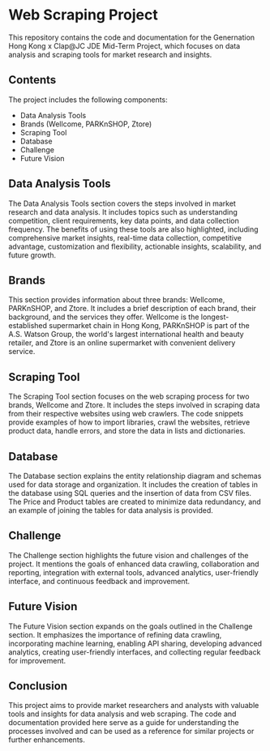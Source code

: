 # Web Scraping Project

This repository contains the code and documentation for the Genernation Hong Kong x Clap@JC JDE Mid-Term Project, which focuses on data analysis and scraping tools for market research and insights.

## Contents

The project includes the following components:

- Data Analysis Tools
- Brands (Wellcome, PARKnSHOP, Ztore)
- Scraping Tool
- Database
- Challenge
- Future Vision

## Data Analysis Tools

The Data Analysis Tools section covers the steps involved in market research and data analysis. It includes topics such as understanding competition, client requirements, key data points, and data collection frequency. The benefits of using these tools are also highlighted, including comprehensive market insights, real-time data collection, competitive advantage, customization and flexibility, actionable insights, scalability, and future growth.

## Brands

This section provides information about three brands: Wellcome, PARKnSHOP, and Ztore. It includes a brief description of each brand, their background, and the services they offer. Wellcome is the longest-established supermarket chain in Hong Kong, PARKnSHOP is part of the A.S. Watson Group, the world's largest international health and beauty retailer, and Ztore is an online supermarket with convenient delivery service.

## Scraping Tool

The Scraping Tool section focuses on the web scraping process for two brands, Wellcome and Ztore. It includes the steps involved in scraping data from their respective websites using web crawlers. The code snippets provide examples of how to import libraries, crawl the websites, retrieve product data, handle errors, and store the data in lists and dictionaries.

## Database

The Database section explains the entity relationship diagram and schemas used for data storage and organization. It includes the creation of tables in the database using SQL queries and the insertion of data from CSV files. The Price and Product tables are created to minimize data redundancy, and an example of joining the tables for data analysis is provided.

## Challenge

The Challenge section highlights the future vision and challenges of the project. It mentions the goals of enhanced data crawling, collaboration and reporting, integration with external tools, advanced analytics, user-friendly interface, and continuous feedback and improvement.

## Future Vision

The Future Vision section expands on the goals outlined in the Challenge section. It emphasizes the importance of refining data crawling, incorporating machine learning, enabling API sharing, developing advanced analytics, creating user-friendly interfaces, and collecting regular feedback for improvement.

## Conclusion

This project aims to provide market researchers and analysts with valuable tools and insights for data analysis and web scraping. The code and documentation provided here serve as a guide for understanding the processes involved and can be used as a reference for similar projects or further enhancements.
